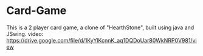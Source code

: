 # Card-Game

This is a 2 player card game, a clone of "HearthStone", built using java and JSwing.
video: https://drive.google.com/file/d/1KyYlKcnnK_aq1DQDoUar80WkNRP0V981/view
